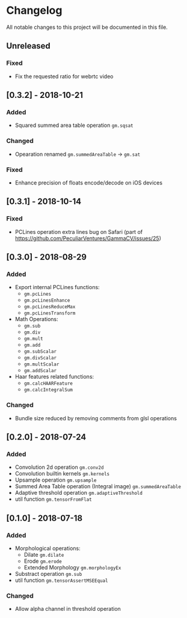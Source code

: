# Changelog
All notable changes to this project will be documented in this file.

## Unreleased
### Fixed
- Fix the requested ratio for webrtc video

## [0.3.2] - 2018-10-21
### Added
- Squared summed area table operation `gm.sqsat`
### Changed
- Opearation renamed `gm.summedAreaTable` -> `gm.sat`
### Fixed
- Enhance precision of floats encode/decode on iOS devices


## [0.3.1] - 2018-10-14
### Fixed
- PCLines operation extra lines bug on Safari (part of https://github.com/PeculiarVentures/GammaCV/issues/25)

## [0.3.0] - 2018-08-29
### Added
- Export internal PCLines functions:
    - `gm.pcLines`
    - `gm.pcLinesEnhance`
    - `gm.pcLinesReduceMax`
    - `gm.pcLinesTransform`
- Math Operations:
    - `gm.sub`
    - `gm.div`
    - `gm.mult`
    - `gm.add`
    - `gm.subScalar`
    - `gm.divScalar`
    - `gm.multScalar`
    - `gm.addScalar`
- Haar features related functions:
    - `gm.calcHAARFeature`
    - `gm.calcIntegralSum`
### Changed
- Bundle size reduced by removing comments from glsl operations

## [0.2.0] - 2018-07-24
### Added
- Convolution 2d operation `gm.conv2d`
- Convolution builtin kernels `gm.kernels`
- Upsample operation `gm.upsample`
- Summed Area Table operation (Integral image) `gm.summedAreaTable`
- Adaptive threshold operation `gm.adaptiveThreshold`
- util function `gm.tensorFromFlat`

## [0.1.0] - 2018-07-18
### Added
- Morphological operations:
    - Dilate `gm.dilate`
    - Erode `gm.erode`
    - Extended Morphology `gm.morphologyEx`
- Substract operation `gm.sub`
- util function `gm.tensorAssertMSEEqual`
### Changed
- Allow alpha channel in threshold operation